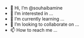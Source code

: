 - 👋 Hi, I’m @souhaibamine
- 👀 I’m interested in ...
- 🌱 I’m currently learning ...
- 💞️ I’m looking to collaborate on ...
- 📫 How to reach me ...

<!---
souhaibamine/souhaibamine is a ✨ special ✨ repository because its `README.md` (this file) appears on your GitHub profile.
You can click the Preview link to take a look at your changes.
--->
